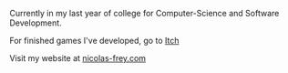 Currently in my last year of college for Computer-Science and Software Development.

For finished games I've developed, go to [Itch](https://microwonk.itch.io/)

Visit my website at [nicolas-frey.com](https://nicolas-frey.com)
